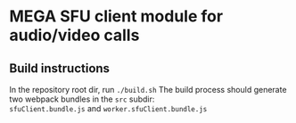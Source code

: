 # MEGA SFU client module for audio/video calls
## Build instructions

In the repository root dir, run `./build.sh`
The build process should generate two webpack bundles in the `src` subdir:  
`sfuClient.bundle.js` and `worker.sfuClient.bundle.js`
